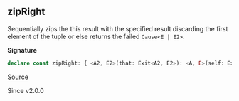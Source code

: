 ## zipRight

Sequentially zips the this result with the specified result discarding the
first element of the tuple or else returns the failed `Cause<E | E2>`.

**Signature**

```ts
declare const zipRight: { <A2, E2>(that: Exit<A2, E2>): <A, E>(self: Exit<A, E>) => Exit<A2, E2 | E>; <A, E, A2, E2>(self: Exit<A, E>, that: Exit<A2, E2>): Exit<A2, E | E2>; }
```

[Source](https://github.com/Effect-TS/effect/tree/main/packages/effect/src/Exit.ts#L403)

Since v2.0.0